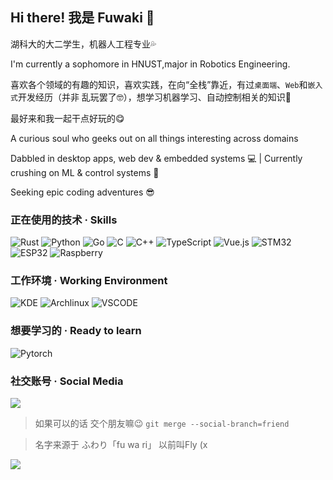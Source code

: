 ## Hi there! 我是 Fuwaki 🫠

湖科大的大二学生，机器人工程专业💦

I'm currently a sophomore in HNUST,major in Robotics Engineering.

喜欢各个领域的有趣的知识，喜欢实践，在向“全栈”靠近，有过`桌面端`、`Web`和`嵌入式`开发经历（并非 乱玩罢了🤓），想学习机器学习、自动控制相关的知识🥵

最好来和我一起干点好玩的😋

A curious soul​​ who geeks out on all things interesting across domains 

Dabbled in desktop apps, web dev & embedded systems 💻 | Currently crushing on ML & control systems 🤖

Seeking epic coding adventures 😎


### 正在使用的技术 · Skills

![Rust](https://img.shields.io/badge/rust-%23000000.svg?style=for-the-badge&logo=rust&logoColor=white)
![Python](https://img.shields.io/badge/python-3670A0?style=for-the-badge&logo=python&logoColor=ffdd54)
![Go](https://img.shields.io/badge/Go-00ADD8?style=for-the-badge&logo=Go&logoColor=FFFFFF)
![C](https://img.shields.io/badge/c-%2300599C.svg?style=for-the-badge&logo=c&logoColor=white)
![C++](https://img.shields.io/badge/c++-%2300599C.svg?style=for-the-badge&logo=c%2B%2B&logoColor=white)
![TypeScript](https://img.shields.io/badge/typescript-%23007ACC.svg?style=for-the-badge&logo=typescript&logoColor=white)
![Vue.js](https://img.shields.io/badge/vuejs-%2335495e.svg?style=for-the-badge&logo=vuedotjs&logoColor=%234FC08D)
![STM32](https://img.shields.io/badge/STM32-blue?style=for-the-badge)
![ESP32](https://img.shields.io/badge/ESP32-blue?style=for-the-badge)
![Raspberry](https://img.shields.io/badge/Raspberry%20Pico-blue?style=for-the-badge)

### 工作环境 · Working Environment

![KDE](https://img.shields.io/badge/KDE_Plasma-1D99F3?style=for-the-badge&logo=kdeplasma&logoColor=white)
![Archlinux](https://img.shields.io/badge/Arch_Linux-1793D1?style=for-the-badge&logo=arch-linux&logoColor=white)
![VSCODE](https://img.shields.io/badge/Visual_Studio_Code-0078D4?style=for-the-badge&logo=visual%20studio%20code&logoColor=white)

### 想要学习的 · Ready to learn

![Pytorch](https://img.shields.io/badge/PyTorch-EE4C2C?style=for-the-badge&logo=pytorch&logoColor=white)

### 社交账号 · Social Media

<a href="https://space.bilibili.com/488218512">
  <img src="https://img.shields.io/badge/Bilibili-Fuwaki%E5%9C%A8%E5%AD%A6%E5%95%A6-blue">
</a>

> 如果可以的话 交个朋友嘛😉 `git merge --social-branch=friend`

> 名字来源于 ふわり「fu wa ri」 以前叫Fly (x

<img src="https://wakatime.com/share/@ea054c2a-4297-47b9-92bb-933841e8e755/8a835e94-5f8f-4afd-8a2f-8e2ee3e8f634.svg"></img>

